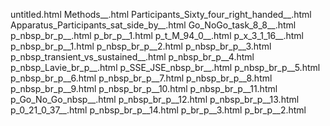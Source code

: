 untitled.html
Methods__.html
Participants_Sixty_four_right_handed__.html
Apparatus_Participants_sat_side_by__.html
Go_NoGo_task_8_8__.html
p_nbsp_br_p__.html
p_br_p__1.html
p_t_M_94_0__.html
p_x_3_1_16__.html
p_nbsp_br_p__1.html
p_nbsp_br_p__2.html
p_nbsp_br_p__3.html
p_nbsp_transient_vs_sustained__.html
p_nbsp_br_p__4.html
p_nbsp_Lavie_br_p__.html
p_SSE_JSE_nbsp_br__.html
p_nbsp_br_p__5.html
p_nbsp_br_p__6.html
p_nbsp_br_p__7.html
p_nbsp_br_p__8.html
p_nbsp_br_p__9.html
p_nbsp_br_p__10.html
p_nbsp_br_p__11.html
p_Go_No_Go_nbsp__.html
p_nbsp_br_p__12.html
p_nbsp_br_p__13.html
p_0_21_0_37__.html
p_nbsp_br_p__14.html
p_br_p__3.html
p_br_p__2.html
